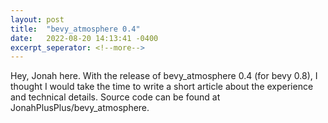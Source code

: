 ```yaml
---
layout: post
title:  "bevy_atmosphere 0.4"
date:   2022-08-20 14:13:41 -0400
excerpt_seperator: <!--more-->
---
```

Hey, Jonah here. With the release of bevy_atmosphere 0.4 (for bevy 0.8), I thought I would take the time to write a short article about the experience and technical details. Source code can be found at JonahPlusPlus/bevy_atmosphere.

<!--more-->

